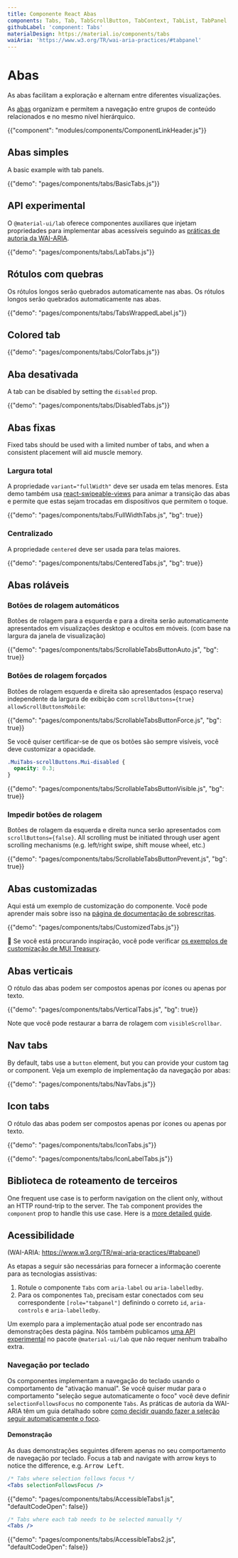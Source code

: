 ```yaml
---
title: Componente React Abas
components: Tabs, Tab, TabScrollButton, TabContext, TabList, TabPanel
githubLabel: 'component: Tabs'
materialDesign: https://material.io/components/tabs
waiAria: 'https://www.w3.org/TR/wai-aria-practices/#tabpanel'
---
```


# Abas

<p class="description">As abas facilitam a exploração e alternam entre diferentes visualizações.</p>

As [abas](https://material.io/design/components/tabs.html) organizam e permitem a navegação entre grupos de conteúdo relacionados e no mesmo nível hierárquico.

{{"component": "modules/components/ComponentLinkHeader.js"}}

## Abas simples

A basic example with tab panels.

{{"demo": "pages/components/tabs/BasicTabs.js"}}

## API experimental

O `@material-ui/lab` oferece componentes auxiliares que injetam propriedades para implementar abas acessíveis seguindo as [práticas de autoria da WAI-ARIA](https://www.w3.org/TR/wai-aria-practices/#tabpanel).

{{"demo": "pages/components/tabs/LabTabs.js"}}

## Rótulos com quebras

Os rótulos longos serão quebrados automaticamente nas abas. Os rótulos longos serão quebrados automaticamente nas abas.

{{"demo": "pages/components/tabs/TabsWrappedLabel.js"}}

## Colored tab

{{"demo": "pages/components/tabs/ColorTabs.js"}}

## Aba desativada

A tab can be disabled by setting the `disabled` prop.

{{"demo": "pages/components/tabs/DisabledTabs.js"}}

## Abas fixas

Fixed tabs should be used with a limited number of tabs, and when a consistent placement will aid muscle memory.

### Largura total

A propriedade `variant="fullWidth"` deve ser usada em telas menores. Esta demo também usa [react-swipeable-views](https://github.com/oliviertassinari/react-swipeable-views) para animar a transição das abas e permite que estas sejam trocadas em dispositivos que permitem o toque.

{{"demo": "pages/components/tabs/FullWidthTabs.js", "bg": true}}

### Centralizado

A propriedade `centered` deve ser usada para telas maiores.

{{"demo": "pages/components/tabs/CenteredTabs.js", "bg": true}}

## Abas roláveis

### Botões de rolagem automáticos

Botões de rolagem para a esquerda e para a direita serão automaticamente apresentados em visualizações desktop e ocultos em móveis. (com base na largura da janela de visualização)

{{"demo": "pages/components/tabs/ScrollableTabsButtonAuto.js", "bg": true}}

### Botões de rolagem forçados

Botões de rolagem esquerda e direita são apresentados (espaço reserva) independente da largura de exibição com `scrollButtons={true}` `allowScrollButtonsMobile`:

{{"demo": "pages/components/tabs/ScrollableTabsButtonForce.js", "bg": true}}

Se você quiser certificar-se de que os botões são sempre visíveis, você deve customizar a opacidade.

```css
.MuiTabs-scrollButtons.Mui-disabled {
  opacity: 0.3;
}
```

{{"demo": "pages/components/tabs/ScrollableTabsButtonVisible.js", "bg": true}}

### Impedir botões de rolagem

Botões de rolagem da esquerda e direita nunca serão apresentados com `scrollButtons={false}`. All scrolling must be initiated through user agent scrolling mechanisms (e.g. left/right swipe, shift mouse wheel, etc.)

{{"demo": "pages/components/tabs/ScrollableTabsButtonPrevent.js", "bg": true}}

## Abas customizadas

Aqui está um exemplo de customização do componente. Você pode aprender mais sobre isso na [página de documentação de sobrescritas](/customization/how-to-customize/).

{{"demo": "pages/components/tabs/CustomizedTabs.js"}}

🎨 Se você está procurando inspiração, você pode verificar [os exemplos de customização de MUI Treasury](https://mui-treasury.com/styles/tabs/).

## Abas verticais

O rótulo das abas podem ser compostos apenas por ícones ou apenas por texto.

{{"demo": "pages/components/tabs/VerticalTabs.js", "bg": true}}

Note que você pode restaurar a barra de rolagem com `visibleScrollbar`.

## Nav tabs

By default, tabs use a `button` element, but you can provide your custom tag or component. Veja um exemplo de implementação da navegação por abas:

{{"demo": "pages/components/tabs/NavTabs.js"}}

## Icon tabs

O rótulo das abas podem ser compostos apenas por ícones ou apenas por texto.

{{"demo": "pages/components/tabs/IconTabs.js"}}

{{"demo": "pages/components/tabs/IconLabelTabs.js"}}

## Biblioteca de roteamento de terceiros

One frequent use case is to perform navigation on the client only, without an HTTP round-trip to the server. The `Tab` component provides the `component` prop to handle this use case. Here is a [more detailed guide](/guides/routing/#tabs).

## Acessibilidade

(WAI-ARIA: https://www.w3.org/TR/wai-aria-practices/#tabpanel)

As etapas a seguir são necessárias para fornecer a informação coerente para as tecnologias assistivas:

1. Rotule o componente `Tabs` com `aria-label` ou `aria-labelledby`.
2. Para os componentes `Tab`, precisam estar conectados com seu correspondente `[role="tabpanel"]` definindo o correto `id`, `aria-controls` e `aria-labelledby`.

Um exemplo para a implementação atual pode ser encontrado nas demonstrações desta página. Nós também publicamos [uma API experimental](#experimental-api) no pacote `@material-ui/lab` que não requer nenhum trabalho extra.

### Navegação por teclado

Os componentes implementam a navegação do teclado usando o comportamento de "ativação manual". Se você quiser mudar para o comportamento "seleção segue automaticamente o foco" você deve definir `selectionFollowsFocus` no componente `Tabs`. As práticas de autoria da WAI-ARIA têm um guia detalhado sobre [como decidir quando fazer a seleção seguir automaticamente o foco](https://www.w3.org/TR/wai-aria-practices/#kbd_selection_follows_focus).

#### Demonstração

As duas demonstrações seguintes diferem apenas no seu comportamento de navegação por teclado. Focus a tab and navigate with arrow keys to notice the difference, e.g. <kbd class="key">Arrow Left</kbd>.

```jsx
/* Tabs where selection follows focus */
<Tabs selectionFollowsFocus />
```

{{"demo": "pages/components/tabs/AccessibleTabs1.js", "defaultCodeOpen": false}}

```jsx
/* Tabs where each tab needs to be selected manually */
<Tabs />
```

{{"demo": "pages/components/tabs/AccessibleTabs2.js", "defaultCodeOpen": false}}
